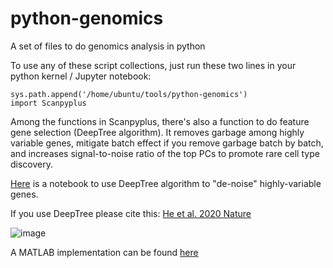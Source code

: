 # python-genomics
A set of files to do genomics analysis in python

To use any of these script collections, just run these two lines in your python kernel / Jupyter notebook:
```
sys.path.append('/home/ubuntu/tools/python-genomics')
import Scanpyplus
```

Among the functions in Scanpyplus, there's also a function to do feature gene selection (DeepTree algorithm). It removes garbage among highly variable genes, mitigate batch effect if you remove garbage batch by batch, and increases signal-to-noise ratio of the top PCs to promote rare cell type discovery.

[Here](https://github.com/brianpenghe/python-genomics/blob/master/DeepTree%20algorithm%20demo.ipynb) is a notebook to use DeepTree algorithm to "de-noise" highly-variable genes. 

If you use DeepTree please cite this: [He et al. 2020 Nature](https://www.nature.com/articles/s41586-020-2536-x) 

![image](https://user-images.githubusercontent.com/4110443/90067837-9b57cc80-dce7-11ea-9d31-8f5e49d07964.png)

A MATLAB implementation can be found [here](https://github.com/brianpenghe/Matlab-genomics)
